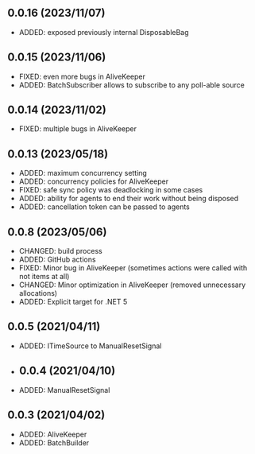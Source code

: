 ## 0.0.16 (2023/11/07)
* ADDED: exposed previously internal DisposableBag

## 0.0.15 (2023/11/06)
* FIXED: even more bugs in AliveKeeper
* ADDED: BatchSubscriber allows to subscribe to any poll-able source

## 0.0.14 (2023/11/02)
* FIXED: multiple bugs in AliveKeeper

## 0.0.13 (2023/05/18)
* ADDED: maximum concurrency setting
* ADDED: concurrency policies for AliveKeeper
* FIXED: safe sync policy was deadlocking in some cases
* ADDED: ability for agents to end their work without being disposed
* ADDED: cancellation token can be passed to agents

## 0.0.8 (2023/05/06)
* CHANGED: build process
* ADDED: GitHub actions
* FIXED: Minor bug in AliveKeeper (sometimes actions were called with not items at all)
* CHANGED: Minor optimization in AliveKeeper (removed unnecessary allocations)
* ADDED: Explicit target for .NET 5

## 0.0.5 (2021/04/11)
* ADDED: ITimeSource to ManualResetSignal

* ## 0.0.4 (2021/04/10)
* ADDED: ManualResetSignal

## 0.0.3 (2021/04/02)
* ADDED: AliveKeeper
* ADDED: BatchBuilder
